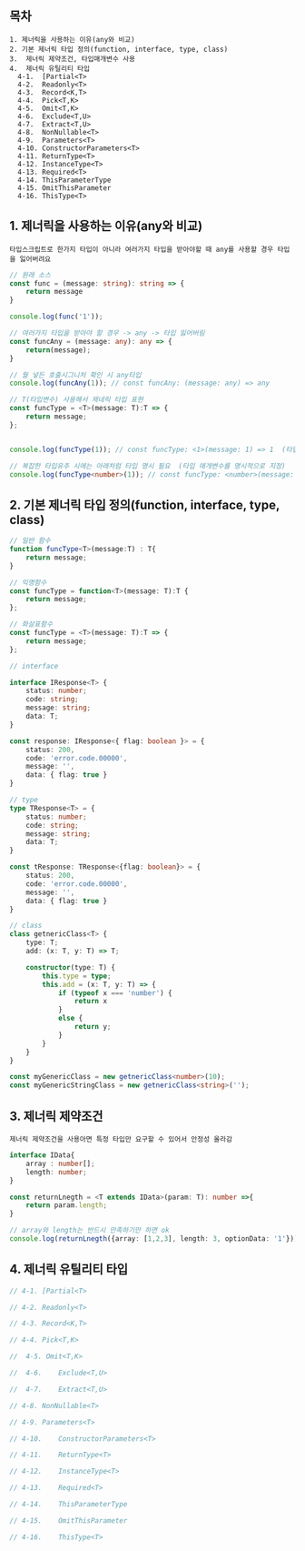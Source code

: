 ## 목차
~~~
1. 제너릭을 사용하는 이유(any와 비교)
2. 기본 제너릭 타입 정의(function, interface, type, class)
3.	제너릭 제약조건, 타입매개변수 사용
4.	제너릭 유틸리티 타입
  4-1.	[Partial<T>
  4-2.	Readonly<T>
  4-3.	Record<K,T>
  4-4.	Pick<T,K>
  4-5.	Omit<T,K>
  4-6.	Exclude<T,U>
  4-7.	Extract<T,U>
  4-8.	NonNullable<T>
  4-9.	Parameters<T>
  4-10.	ConstructorParameters<T>
  4-11.	ReturnType<T>
  4-12.	InstanceType<T>
  4-13.	Required<T>
  4-14.	ThisParameterType
  4-15.	OmitThisParameter
  4-16.	ThisType<T>
~~~

## 1. 제너릭을 사용하는 이유(any와 비교)
~~~
타입스크립트로 한가지 타입이 아니라 여러가지 타입을 받아야할 때 any를 사용할 경우 타입을 잃어버려요
~~~
~~~typescript
// 원래 소스
const func = (message: string): string => {
    return message
}

console.log(func('1'));
~~~
~~~typescript
// 여러가지 타입을 받아야 할 경우 -> any -> 타입 잃어버림
const funcAny = (message: any): any => {
    return(message);
}

// 뭘 넣든 호출시그니처 확인 시 any타입
console.log(funcAny(1)); // const funcAny: (message: any) => any
~~~
~~~typescript
// T(타입변수) 사용해서 제네릭 타입 표현
const funcType = <T>(message: T):T => {
    return message;
};


console.log(funcType(1)); // const funcType: <1>(message: 1) => 1  (타입 매개변수를 생략: T는 1타입이 됨)

// 복잡한 타입유추 시에는 아래처럼 타입 명시 필요  (타입 매개변수를 명시적으로 지정)
console.log(funcType<number>(1)); // const funcType: <number>(message: number) => number
~~~

## 2. 기본 제너릭 타입 정의(function, interface, type, class)
~~~typescript
// 일반 함수
function funcType<T>(message:T) : T{
    return message;
}

// 익명함수
const funcType = function<T>(message: T):T {
    return message;
};

// 화살표함수
const funcType = <T>(message: T):T => {
    return message;
};
~~~
~~~typescript
// interface

interface IResponse<T> {
    status: number;
    code: string;
    message: string;
    data: T;
}

const response: IResponse<{ flag: boolean }> = {
    status: 200,
    code: 'error.code.00000',
    message: '',
    data: { flag: true }
}
~~~
~~~typescript
// type
type TResponse<T> = {
    status: number;
    code: string;
    message: string;
    data: T;
}

const tResponse: TResponse<{flag: boolean}> = {
    status: 200,
    code: 'error.code.00000',
    message: '',
    data: { flag: true }
}
~~~

~~~typescript
// class
class getnericClass<T> {
    type: T;
    add: (x: T, y: T) => T;

    constructor(type: T) {
        this.type = type;
        this.add = (x: T, y: T) => {
            if (typeof x === 'number') {
                return x
            }
            else {
                return y;
            }
        }
    }
}

const myGenericClass = new getnericClass<number>(10);
const myGenericStringClass = new getnericClass<string>('');
~~~

## 3.	제너릭 제약조건
~~~
제너릭 제약조건을 사용아면 특정 타입만 요구할 수 있어서 안정성 올라감
~~~
~~~typescript
interface IData{
    array : number[];
    length: number;
}

const returnLnegth = <T extends IData>(param: T): number =>{
    return param.length;
}

// array와 length는 반드시 만족하기만 하면 ok
console.log(returnLnegth({array: [1,2,3], length: 3, optionData: '1'}));
~~~

## 4.	제너릭 유틸리티 타입
~~~typescript
// 4-1.	[Partial<T>
~~~
~~~typescript
// 4-2.	Readonly<T>
~~~
~~~typescript
// 4-3.	Record<K,T>
~~~
~~~typescript
// 4-4.	Pick<T,K>
~~~
~~~typescript
//  4-5. Omit<T,K>
~~~
~~~typescript
//  4-6.	Exclude<T,U>
~~~
~~~typescript
//  4-7.	Extract<T,U>
~~~
~~~typescript
// 4-8.	NonNullable<T>
~~~
~~~typescript
// 4-9.	Parameters<T>
~~~
~~~typescript
// 4-10.	ConstructorParameters<T>
~~~
~~~typescript
// 4-11.	ReturnType<T>
~~~
~~~typescript
// 4-12.	InstanceType<T>
~~~
~~~typescript
// 4-13.	Required<T>
~~~
~~~typescript
// 4-14.	ThisParameterType
~~~
~~~typescript
// 4-15.	OmitThisParameter
~~~
~~~typescript
// 4-16.	ThisType<T>
~~~
